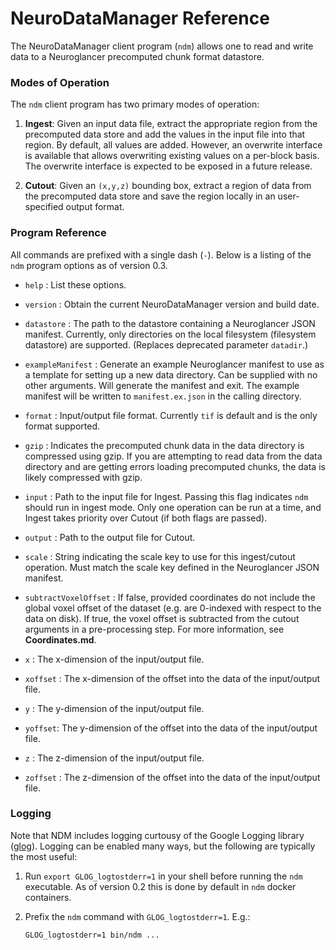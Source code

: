# NeuroDataManager Reference

The NeuroDataManager client program (`ndm`) allows one to read and write data to a Neuroglancer precomputed chunk format datastore. 

### Modes of Operation

The `ndm` client program has two primary modes of operation:

1. **Ingest**: Given an input data file, extract the appropriate region from the precomputed data store and add the values in the input file into that region. By default, all values are added. However, an overwrite interface is available that allows overwriting existing values on a per-block basis. The overwrite interface is expected to be exposed in a future release.

2. **Cutout**: Given an `(x,y,z)` bounding box, extract a region of data from the precomputed data store and save the region locally in an user-specified output format.

### Program Reference

All commands are prefixed with a single dash (`-`). Below is a listing of the `ndm` program options as of version 0.3. 

* `help` : List these options.

* `version` : Obtain the current NeuroDataManager version and build date.
* `datastore` : The path to the datastore containing a Neuroglancer JSON manifest. Currently, only directories on the local filesystem (filesystem datastore) are supported. (Replaces deprecated parameter `datadir`.)
* `exampleManifest` : Generate an example Neuroglancer manifest to use as a template for setting up a new data directory. Can be supplied with no other arguments. Will generate the manifest and exit. The example manifest will be written to `manifest.ex.json` in the calling directory. 
* `format` : Input/output file format. Currently `tif` is default and is the only format supported.
* `gzip` : Indicates the precomputed chunk data in the data directory is compressed using gzip. If you are attempting to read data from the data directory and are getting errors loading precomputed chunks, the data is likely compressed with gzip.
* `input` : Path to the input file for Ingest. Passing this flag indicates `ndm` should run in ingest mode. Only one operation can be run at a time, and Ingest takes priority over Cutout (if both flags are passed). 
* `output` : Path to the output file for Cutout. 
* `scale` : String indicating the scale key to use for this ingest/cutout operation. Must match the scale key defined in the Neuroglancer JSON manifest.
* `subtractVoxelOffset` : If false, provided coordinates do not include the global voxel offset of the dataset (e.g. are 0-indexed with respect to the data on disk). If true, the voxel offset is subtracted from the cutout arguments in a pre-processing step. For more information, see **Coordinates.md**.
* `x` : The x-dimension of the input/output file.
* `xoffset` : The x-dimension of the offset into the data of the input/output file.
* `y` : The y-dimension of the input/output file.
* `yoffset`: The y-dimension of the offset into the data of the input/output file.
* `z` : The z-dimension of the input/output file.
* `zoffset` : The z-dimension of the offset into the data of the input/output file.

### Logging 

Note that NDM includes logging curtousy of the Google Logging library ([glog](https://github.com/google/glog)). Logging can be enabled many ways, but the following are typically the most useful:

1. Run `export GLOG_logtostderr=1` in your shell before running the `ndm` executable. As of version 0.2 this is done by default in `ndm` docker containers.

2. Prefix the `ndm` command with `GLOG_logtostderr=1`. E.g.:
   
   `GLOG_logtostderr=1 bin/ndm ...` 